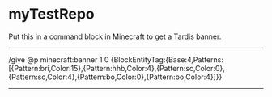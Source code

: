 # myTestRepo
Put this in a command block in Minecraft to get a Tardis banner.
______________________________________________________________________________
/give @p minecraft:banner 1 0 {BlockEntityTag:{Base:4,Patterns:[{Pattern:bri,Color:15},{Pattern:hhb,Color:4},{Pattern:sc,Color:0},{Pattern:sc,Color:4},{Pattern:bo,Color:0},{Pattern:bo,Color:4}]}} 
______________________________________________________________________________
